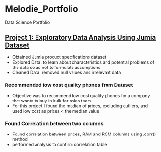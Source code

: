 # Melodie_Portfolio
Data Science Portfolio

## [Project 1: Exploratory Data Analysis Using Jumia Dataset](https://github.com/Melodie97/First-Data-Science-Projects)
* Obtained Jumia product specifications dataset
* Explored Data: to learn about characteristics and potential problems of the data so as not to formulate assumptions
* Cleaned Data: removed null values and irrelevant data

### Recommended low cost quality phones from Dataset
* Objective was to recommend low cost quality phones for a company that wants to buy in bulk for sales team
* For this project I found the median of prices, excluding outliers, and used low cost as prices < the median value

### Found Correlation between two columns
* Found correlation between prices, RAM and ROM columns using .corr() method
* performed analysis to confirm correlation table 
